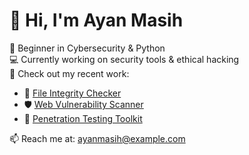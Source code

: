 # 👋 Hi, I'm Ayan Masih

🚀 Beginner in Cybersecurity & Python  
💻 Currently working on security tools & ethical hacking  
📂 Check out my recent work:  
- 🔐 [File Integrity Checker](https://github.com/AyanMasih/file_integrity_checker.git)
- 🛡️ [Web Vulnerability Scanner]()
- 🧰 [Penetration Testing Toolkit]()

📫 Reach me at: ayanmasih@example.com
